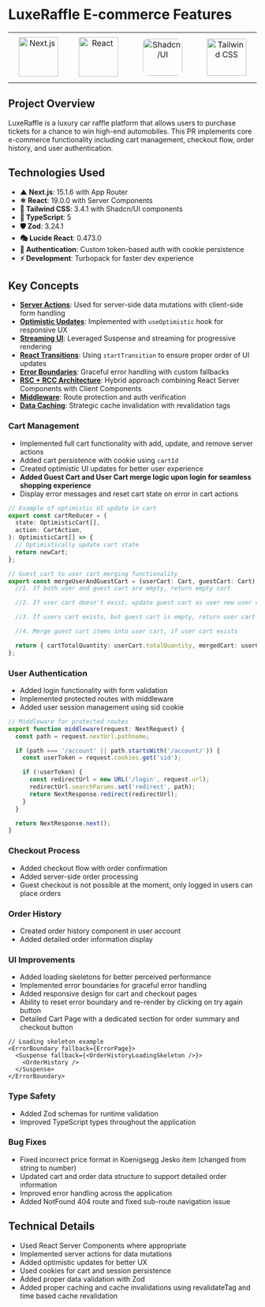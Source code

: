 # LuxeRaffle E-commerce Features

<div align="center">
  <table border="0">
    <tr>
      <td align="center" width="200">
        <a href="https://nextjs.org/">
          <img src="https://assets.vercel.com/image/upload/v1662130559/nextjs/Icon_dark_background.png" width="80" height="80" alt="Next.js" />
        </a>
      </td>
      <td align="center" width="200">
        <a href="https://react.dev/">
          <img src="https://upload.wikimedia.org/wikipedia/commons/a/a7/React-icon.svg" width="80" height="80" alt="React" />
        </a>
      </td>
      <td align="center" width="200">
        <a href="https://ui.shadcn.com/">
          <img src="https://ui.shadcn.com/apple-touch-icon.png" width="80" height="75" alt="Shadcn/UI" style="background-color: transparent; padding: 10px; border-radius: 20px;" />
        </a>
      </td>
      <td align="center" width="200">
        <a href="https://tailwindcss.com/">
          <img src="https://upload.wikimedia.org/wikipedia/commons/d/d5/Tailwind_CSS_Logo.svg" width="80" height="75" alt="Tailwind CSS" />
        </a>
      </td>
    </tr>
  </table>
</div>

## Project Overview

LuxeRaffle is a luxury car raffle platform that allows users to purchase tickets for a chance to win high-end automobiles. This PR implements core e-commerce functionality including cart management, checkout flow, order history, and user authentication.

## Technologies Used

- **▲ Next.js**: 15.1.6 with App Router
- **⚛️ React**: 19.0.0 with Server Components
- **🎨 Tailwind CSS**: 3.4.1 with Shadcn/UI components
- **🔷 TypeScript**: 5
- **🛡️ Zod**: 3.24.1
- **🎭 Lucide React**: 0.473.0
- **🔐 Authentication**: Custom token-based auth with cookie persistence
- **⚡ Development**: Turbopack for faster dev experience

## Key Concepts

- **[Server Actions](https://nextjs.org/docs/app/building-your-application/data-fetching/server-actions)**: Used for server-side data mutations with client-side form handling
- **[Optimistic Updates](https://react.dev/reference/react/useOptimistic)**: Implemented with `useOptimistic` hook for responsive UX
- **[Streaming UI](https://react.dev/reference/react/Suspense)**: Leveraged Suspense and streaming for progressive rendering
- **[React Transitions](https://react.dev/reference/react/startTransition)**: Using `startTransition` to ensure proper order of UI updates
- **[Error Boundaries](https://react.dev/reference/react/Component#catching-rendering-errors-with-an-error-boundary)**: Graceful error handling with custom fallbacks
- **[RSC + RCC Architecture](https://nextjs.org/docs/app/building-your-application/rendering/server-components)**: Hybrid approach combining React Server Components with Client Components
- **[Middleware](https://nextjs.org/docs/app/building-your-application/routing/middleware)**: Route protection and auth verification
- **[Data Caching](https://nextjs.org/docs/app/building-your-application/caching)**: Strategic cache invalidation with revalidation tags

### Cart Management

- Implemented full cart functionality with add, update, and remove server actions
- Added cart persistence with cookie using `cartId`
- Created optimistic UI updates for better user experience
- **Added Guest Cart and User Cart merge logic upon login for seamless shopping experience**
- Display error messages and reset cart state on error in cart actions

```typescript
// Example of optimistic UI update in cart
export const cartReducer = (
  state: OptimisticCart[],
  action: CartAction,
): OptimisticCart[] => {
  // Optimistically update cart state
  return newCart;
};

// Guest cart to user cart merging functionality
export const mergeUserAndGuestCart = (userCart: Cart, guestCart: Cart) => {
  //1. If both user and guest cart are empty, return empty cart

  //2. If user cart doesn't exist, update guest cart as user new user cart

  //3. If users cart exists, but guest cart is empty, return user cart as is

  //4. Merge guest cart items into user cart, if user cart exists

  return { cartTotalQuantity: userCart.totalQuantity, mergedCart: userCart };
};
```

### User Authentication

- Added login functionality with form validation
- Implemented protected routes with middleware
- Added user session management using sid cookie

```typescript
// Middleware for protected routes
export function middleware(request: NextRequest) {
  const path = request.nextUrl.pathname;

  if (path === '/account' || path.startsWith('/account/')) {
    const userToken = request.cookies.get('sid');

    if (!userToken) {
      const redirectUrl = new URL('/login', request.url);
      redirectUrl.searchParams.set('redirect', path);
      return NextResponse.redirect(redirectUrl);
    }
  }

  return NextResponse.next();
}
```

### Checkout Process

- Added checkout flow with order confirmation
- Added server-side order processing
- Guest checkout is not possible at the moment, only logged in users can place orders

### Order History

- Created order history component in user account
- Added detailed order information display

### UI Improvements

- Added loading skeletons for better perceived performance
- Implemented error boundaries for graceful error handling
- Added responsive design for cart and checkout pages
- Ability to reset error boundary and re-render by clicking on try again button
- Detailed Cart Page with a dedicated section for order summary and checkout button

```tsx
// Loading skeleton example
<ErrorBoundary fallback={ErrorPage}>
  <Suspense fallback={<OrderHistoryLoadingSkeleton />}>
    <OrderHistory />
  </Suspense>
</ErrorBoundary>
```

### Type Safety

- Added Zod schemas for runtime validation
- Improved TypeScript types throughout the application

### Bug Fixes

- Fixed incorrect price format in Koenigsegg Jesko item (changed from string to number)
- Updated cart and order data structure to support detailed order information
- Improved error handling across the application
- Added NotFound 404 route and fixed sub-route navigation issue

## Technical Details

- Used React Server Components where appropriate
- Implemented server actions for data mutations
- Added optimistic updates for better UX
- Used cookies for cart and session persistence
- Added proper data validation with Zod
- Added proper caching and cache invalidations using revalidateTag and time based cache revalidation
